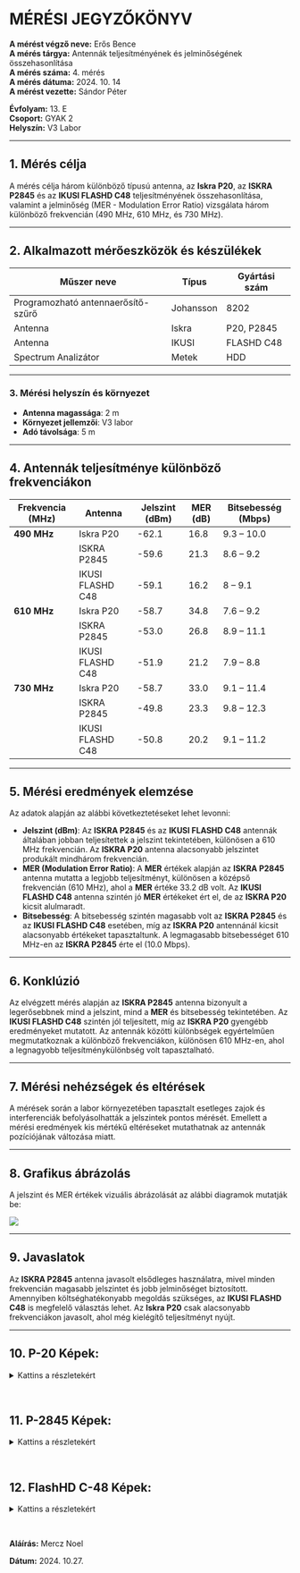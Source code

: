 
<h1 id="mérési-jegyzőkönyv">MÉRÉSI JEGYZŐKÖNYV</h1>

<p><strong>A mérést végző neve:</strong> Erős Bence<br />
<strong>A mérés tárgya:</strong> Antennák teljesítményének és jelminőségének összehasonlítása<br />
<strong>A mérés száma:</strong> 4. mérés<br />
<strong>A mérés dátuma:</strong> 2024. 10. 14<br />
<strong>A mérést vezette:</strong> Sándor Péter</p>

<p><strong>Évfolyam:</strong> 13. E<br />
<strong>Csoport:</strong> GYAK 2<br />
<strong>Helyszín:</strong> V3 Labor</p>

<hr />

<h2 id="1-mérés-célja">1. Mérés célja</h2>
<p>A mérés célja három különböző típusú antenna, az <strong>Iskra P20</strong>, az <strong>ISKRA P2845</strong> és az <strong>IKUSI FLASHD C48</strong> teljesítményének összehasonlítása, valamint a jelminőség (MER - Modulation Error Ratio) vizsgálata három különböző frekvencián (490 MHz, 610 MHz, és 730 MHz).</p>

<hr />

<h2 id="2-alkalmazott-mérőeszközök-és-készülékek">2. Alkalmazott mérőeszközök és készülékek</h2>

<table>
  <thead>
    <tr>
      <th>Műszer neve</th>
      <th>Típus</th>
      <th>Gyártási szám</th>
    </tr>
  </thead>
  <tbody>
    <tr>
      <td>Programozható antennaerősítő-szűrő</td>
      <td>Johansson</td>
      <td>8202</td>
    </tr>
    <tr>
      <td>Antenna</td>
      <td>Iskra</td>
      <td>P20, P2845</td>
    </tr>
    <tr>
      <td>Antenna</td>
      <td>IKUSI</td>
      <td>FLASHD C48</td>
    </tr>
    <tr>
      <td>Spectrum Analizátor</td>
      <td>Metek</td>
      <td>HDD</td>
    </tr>
  </tbody>
</table>

<hr />

<h3 id="3-mérési-helyszín-és-környezet">3. <strong>Mérési helyszín és környezet</strong></h3>
<ul>
  <li><strong>Antenna magassága</strong>: 2 m</li>
  <li><strong>Környezet jellemzői</strong>: V3 labor</li>
  <li><strong>Adó távolsága</strong>: 5 m</li>
</ul>

<hr />

<h2 id="4-antennák-teljesítménye-különböző-frekvenciákon">4. Antennák teljesítménye különböző frekvenciákon</h2>

<table>
  <thead>
    <tr>
      <th>Frekvencia (MHz)</th>
      <th>Antenna</th>
      <th>Jelszint (dBm)</th>
      <th>MER (dB)</th>
      <th>Bitsebesség (Mbps)</th>
    </tr>
  </thead>
  <tbody>
    <tr>
      <td><strong>490 MHz</strong></td>
      <td>Iskra P20</td>
      <td>-62.1</td>
      <td>16.8</td>
      <td>9.3 – 10.0</td>
    </tr>
    <tr>
      <td> </td>
      <td>ISKRA P2845</td>
      <td>-59.6</td>
      <td>21.3</td>
      <td>8.6 – 9.2</td>
    </tr>
    <tr>
      <td> </td>
      <td>IKUSI FLASHD C48</td>
      <td>-59.1</td>
      <td>16.2</td>
      <td>8 – 9.1</td>
    </tr>
    <tr>
      <td><strong>610 MHz</strong></td>
      <td>Iskra P20</td>
      <td>-58.7</td>
      <td>34.8</td>
      <td>7.6 – 9.2</td>
    </tr>
    <tr>
      <td> </td>
      <td>ISKRA P2845</td>
      <td>-53.0</td>
      <td>26.8</td>
      <td>8.9 – 11.1</td>
    </tr>
    <tr>
      <td> </td>
      <td>IKUSI FLASHD C48</td>
      <td>-51.9</td>
      <td>21.2</td>
      <td>7.9 – 8.8</td>
    </tr>
    <tr>
      <td><strong>730 MHz</strong></td>
      <td>Iskra P20</td>
      <td>-58.7</td>
      <td>33.0</td>
      <td>9.1 – 11.4</td>
    </tr>
    <tr>
      <td> </td>
      <td>ISKRA P2845</td>
      <td>-49.8</td>
      <td>23.3</td>
      <td>9.8 – 12.3</td>
    </tr>
    <tr>
      <td> </td>
      <td>IKUSI FLASHD C48</td>
      <td>-50.8</td>
      <td>20.2</td>
      <td>9.1 – 11.2</td>
    </tr>
  </tbody>
</table>

<hr />

<h2 id="5-mérési-eredmények-elemzése">5. Mérési eredmények elemzése</h2>
<p>Az adatok alapján az alábbi következtetéseket lehet levonni:</p>
<ul>
  <li><strong>Jelszint (dBm)</strong>: Az <strong>ISKRA P2845</strong> és az <strong>IKUSI FLASHD C48</strong> antennák általában jobban teljesítettek a jelszint tekintetében, különösen a 610 MHz frekvencián. Az <strong>ISKRA P20</strong> antenna alacsonyabb jelszintet produkált mindhárom frekvencián.</li>
  <li><strong>MER (Modulation Error Ratio)</strong>: A <strong>MER</strong> értékek alapján az <strong>ISKRA P2845</strong> antenna mutatta a legjobb teljesítményt, különösen a középső frekvencián (610 MHz), ahol a <strong>MER</strong> értéke 33.2 dB volt. Az <strong>IKUSI FLASHD C48</strong> antenna szintén jó <strong>MER</strong> értékeket ért el, de az <strong>ISKRA P20</strong> kicsit alulmaradt.</li>
  <li><strong>Bitsebesség</strong>: A bitsebesség szintén magasabb volt az <strong>ISKRA P2845</strong> és az <strong>IKUSI FLASHD C48</strong> esetében, míg az <strong>ISKRA P20</strong> antennánál kicsit alacsonyabb értékeket tapasztaltunk. A legmagasabb bitsebességet 610 MHz-en az <strong>ISKRA P2845</strong> érte el (10.0 Mbps).</li>
</ul>

<hr />

<h2 id="6-konklúzió">6. Konklúzió</h2>
<p>Az elvégzett mérés alapján az <strong>ISKRA P2845</strong> antenna bizonyult a legerősebbnek mind a jelszint, mind a <strong>MER</strong> és bitsebesség tekintetében. Az <strong>IKUSI FLASHD C48</strong> szintén jól teljesített, míg az <strong>ISKRA P20</strong> gyengébb eredményeket mutatott. Az antennák közötti különbségek egyértelműen megmutatkoznak a különböző frekvenciákon, különösen 610 MHz-en, ahol a legnagyobb teljesítménykülönbség volt tapasztalható.</p>

<hr />

<h2 id="7-mérési-nehézségek-és-eltérések">7. Mérési nehézségek és eltérések</h2>
<p>A mérések során a labor környezetében tapasztalt esetleges zajok és interferenciák befolyásolhatták a jelszintek pontos mérését. Emellett a mérési eredmények kis mértékű eltéréseket mutathatnak az antennák pozíciójának változása miatt.</p>

<hr />

<h2 id="8-grafikus-ábrázolás">8. Grafikus ábrázolás</h2>
<p>A jelszint és MER értékek vizuális ábrázolását az alábbi diagramok mutatják be:</p>

<p><img src="kep" /></p>

<hr />

<h2 id="9-javaslatok">9. Javaslatok</h2>
<p>Az <strong>ISKRA P2845</strong> antenna javasolt elsődleges használatra, mivel minden frekvencián magasabb jelszintet és jobb jelminőséget biztosított. Amennyiben költséghatékonyabb megoldás szükséges, az <strong>IKUSI FLASHD C48</strong> is megfelelő választás lehet. Az <strong>Iskra P20</strong> csak alacsonyabb frekvenciákon javasolt, ahol még kielégítő teljesítményt nyújt.</p>

<hr />

<h2 id="10-p-20-képek">10. P-20 Képek:</h2>
<details>
<summary>Kattins a részletekért</summary>

**490Mhz Mért Képek:**
    <img src="https://noel-mercz.github.io/Meresijegyzokonyvek/06_meres/kepek/P20/490 mhz/its_snapshot_0001.bmp" />
    <img src="https://noel-mercz.github.io/Meresijegyzokonyvek/06_meres/kepek/P20/490 mhz/its_snapshot_0002.bmp" />
    <img src="https://noel-mercz.github.io/Meresijegyzokonyvek/06_meres/kepek/P20/490 mhz/its_snapshot_0003.bmp" />


---

**610Mhz Mért Képek*
    <img src="https://noel-mercz.github.io/Meresijegyzokonyvek/06_meres/kepek/P20/610 mhz/its_snapshot_0001.bmp" />
    <img src="https://noel-mercz.github.io/Meresijegyzokonyvek/06_meres/kepek/P20/610 mhz/its_snapshot_0002.bmp" />
    <img src="https://noel-mercz.github.io/Meresijegyzokonyvek/06_meres/kepek/P20/610 mhz/its_snapshot_0003.bmp" />

---

**730MHz Mért Képek**
    <img src="https://noel-mercz.github.io/Meresijegyzokonyvek/06_meres/kepek/P20/730 mhz/its_snapshot_0001.bmp" />
    <img src="https://noel-mercz.github.io/Meresijegyzokonyvek/06_meres/kepek/P20/730 mhz/its_snapshot_0002.bmp" />
    <img src="https://noel-mercz.github.io/Meresijegyzokonyvek/06_meres/kepek/P20/730 mhz/its_snapshot_0003.bmp" />

---

</details>

<p><br /></p>

<h2 id="11-p-2845-képek">11. P-2845 Képek:</h2>
<details>

<summary>Kattins a részletekért</summary>

**490Mhz Mért Képek:**
    <img src="https://noel-mercz.github.io/Meresijegyzokonyvek/06_meres/kepek/P2856/490 mhz/its_snapshot_0001.bmp" />
    <img src="https://noel-mercz.github.io/Meresijegyzokonyvek/06_meres/kepek/P2856/490 mhz/its_snapshot_0002.bmp" />
    <img src="https://noel-mercz.github.io/Meresijegyzokonyvek/06_meres/kepek/P2856/490 mhz/its_snapshot_0003.bmp" />

---

**610MHz Mért Képek**
    <img src="https://noel-mercz.github.io/Meresijegyzokonyvek/06_meres/kepek/P2856/610 mhz/its_snapshot_0001.bmp" />
    <img src="https://noel-mercz.github.io/Meresijegyzokonyvek/06_meres/kepek/P2856/610 mhz/its_snapshot_0002.bmp" />
    <img src="https://noel-mercz.github.io/Meresijegyzokonyvek/06_meres/kepek/P2856/610 mhz/its_snapshot_0003.bmp" />

---

**730MHz Mért Képek**
    <img src="https://noel-mercz.github.io/Meresijegyzokonyvek/06_meres/kepek/P2856/730 mhz/its_snapshot_0001.bmp" />
    <img src="https://noel-mercz.github.io/Meresijegyzokonyvek/06_meres/kepek/P2856/730 mhz/its_snapshot_0002.bmp" />
    <img src="https://noel-mercz.github.io/Meresijegyzokonyvek/06_meres/kepek/P2856/730 mhz/its_snapshot_0003.bmp" />

---

</details>

<p><br /></p>

<h2 id="12-flashhd-c-48-képek">12. FlashHD C-48 Képek:</h2>
<details>
<summary>Kattins a részletekért</summary>

**490Mhz Mért Képek:**
    <img src="https://noel-mercz.github.io/Meresijegyzokonyvek/06_meres/kepek/C48/490 mhz/its_snapshot_0001.bmp" />
    <img src="https://noel-mercz.github.io/Meresijegyzokonyvek/06_meres/kepek/C48/490 mhz/its_snapshot_0002.bmp" />
    <img src="https://noel-mercz.github.io/Meresijegyzokonyvek/06_meres/kepek/C48/490 mhz/its_snapshot_0003.bmp" />

---

**610MHz Mért Képek**
    <img src="https://noel-mercz.github.io/Meresijegyzokonyvek/06_meres/kepek/C48/610 mhz/its_snapshot_0001.bmp" />
    <img src="https://noel-mercz.github.io/Meresijegyzokonyvek/06_meres/kepek/C48/610 mhz/its_snapshot_0002.bmp" />
    <img src="https://noel-mercz.github.io/Meresijegyzokonyvek/06_meres/kepek/C48/610 mhz/its_snapshot_0003.bmp" />

---

**730MHz Mért Képek**
    <img src="https://noel-mercz.github.io/Meresijegyzokonyvek/06_meres/kepek/C48/730 mhz/its_snapshot_0001.bmp" />
    <img src="https://noel-mercz.github.io/Meresijegyzokonyvek/06_meres/kepek/C48/730 mhz/its_snapshot_0002.bmp" />
    <img src="https://noel-mercz.github.io/Meresijegyzokonyvek/06_meres/kepek/C48/730 mhz/its_snapshot_0003.bmp" />

---

</details>

<p><br /></p>

<p><strong>Aláírás:</strong> Mercz Noel</p>

<p><strong>Dátum:</strong> 2024. 10.27.</p>

</html>
